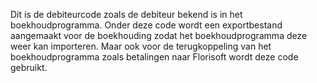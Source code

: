Dit is de debiteurcode zoals de debiteur bekend is in het boekhoudprogramma. Onder deze code wordt een exportbestand aangemaakt voor de boekhouding zodat het boekhoudprogramma deze weer kan importeren. Maar ook voor de terugkoppeling van het boekhoudprogramma zoals betalingen naar Florisoft wordt deze code gebruikt.